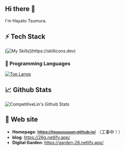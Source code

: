 ## Hi there 👋

I'm Hayato Tsumura.

## ⚡ Tech Stack

[![My Skills](https://skillicons.dev/icons?i=ableton,anaconda,bash,bootstrap,django,docker,git,github,html,js,latex,linux,md,matlab,netlify,nextjs,obsidian,py,pytorch,qt,r,sklearn,ts,vscode,)](https://skillicons.dev)

### 🚀 Programming Languages

  
  [![Top Langs](https://github-readme-stats.vercel.app/api/top-langs/?username=Tsuuuuuuun&show_icons=true&theme=noctis_minimus&border_radius=50&layout=compact)](https://github.com/Tsuuuuuuun/github-readme-stats)

## 📈 Github Stats

![CompetitiveLin's Github Stats](https://github-readme-stats.vercel.app/api?username=Tsuuuuuuun&show_icons=true&count_private=true&custom_title=Tsuuuuuuun's%20Github%20Stats)

## 📝 Web site

- **Homepage**: ~~<https://tsuuuuuuun.github.io/>~~ （工事中！）
- **blog**: <https://26g.netlify.app/>
- **Digital Garden**: <https://garden-26.netlify.app/>
